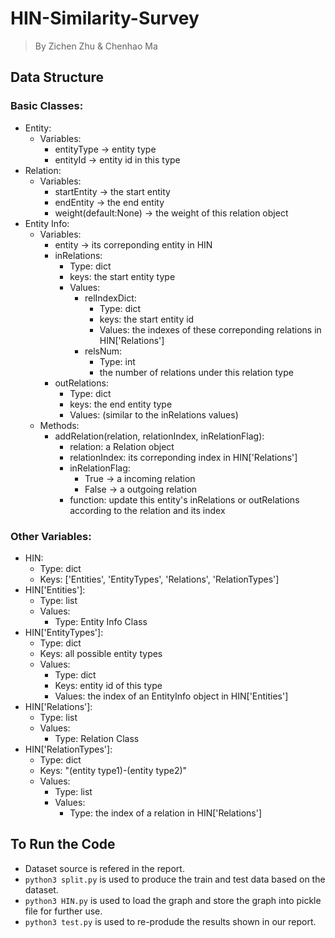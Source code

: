 # HIN-Similarity-Survey

> By Zichen Zhu & Chenhao Ma
## Data Structure
### Basic Classes:
* Entity:
	* Variables:
		* entityType -> entity type
		* entityId -> entity id in this type
* Relation:
	* Variables:
		* startEntity -> the start entity
		* endEntity -> the end entity
		* weight(default:None) -> the weight of this relation object 
* Entity Info:
	* Variables:
		* entity -> its correponding entity in HIN
		* inRelations:
			* Type: dict
			* keys: the start entity type
			* Values: 
				* relIndexDict:
					* Type: dict
					* keys: the start entity id
					* Values: the indexes of these correponding relations in HIN['Relations']
				* relsNum:
					* Type: int
					* the number of relations under this relation type
		* outRelations:
			* Type: dict
			* keys: the end entity type
			* Values: (similar to the inRelations values)
	* Methods:
		* addRelation(relation, relationIndex, inRelationFlag):
			* relation: a Relation object
			* relationIndex: its correponding index in HIN['Relations']
			* inRelationFlag:
				*  True -> a incoming relation
				*  False -> a outgoing relation
			* function: update this entity's inRelations or outRelations according to the relation and its index 

### Other Variables: 
* HIN:
	* Type: dict
	* Keys: ['Entities', 'EntityTypes', 'Relations', 'RelationTypes']
* HIN['Entities']:
	* Type: list
	* Values: 
		* Type: Entity Info Class
* HIN['EntityTypes']:
	* Type: dict
	* Keys: all possible entity types
	* Values:
		* Type: dict
		* Keys: entity id of this type
		* Values: the index of an EntityInfo object in HIN['Entities']
* HIN['Relations']:
	* Type: list
	* Values:
		* Type: Relation Class 
* HIN['RelationTypes']:
	* Type: dict
	* Keys: "(entity type1)-(entity type2)"
	* Values:
		* Type: list
		* Values:
			* Type: the index of a relation in HIN['Relations']

## To Run the Code

* Dataset source is refered in the report.
* `python3 split.py` is used to produce the train and test data based on the dataset.
* `python3 HIN.py` is used to load the graph and store the graph into pickle file for further use.
* `python3 test.py` is used to re-produde the results shown in our report.


